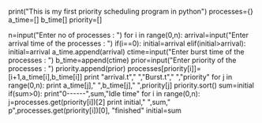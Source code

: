 print("This is my first priority scheduling program in python")
processes={}
a_time=[]
b_time[]
priority=[]

n=input("Enter no of processes : ")
for i in range(0,n):
arrival=input("Enter arrival time of the processes :  ")
if(i==0):
initial=arrival
elif(initial>arrival):
initial=arrival
a_time.append(arrival)
ctime=input("Enter burst time of the processes :  ")
b_time=append(ctime)
prior=input("Enter priority of the processes :  ")
priority.append(prior)
processes[priority[i]]=[i+1,a_time[i],b_time[i]]
print "arrival.t","	","Burst.t","	","priority"
for j in range(0,n):
print a_time[j],"	",b_time[j],"	",priority[j]
priority.sort()
sum=initial
if(sum>0):
print"0------",sum,"Idle time"
for i in range(0,n):
j=processes.get(priority[i])[2]
print initial,"		",sum," p",processes.get(priority[i])[0], "finished"
initial=sum



